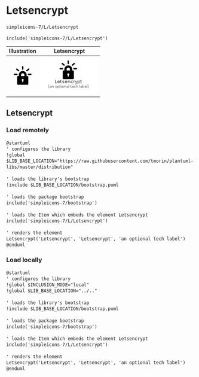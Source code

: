 # Letsencrypt


```text
simpleicons-7/L/Letsencrypt
```

```text
include('simpleicons-7/L/Letsencrypt')
```



| Illustration | Letsencrypt |
| :---: | :---: |
| ![illustration for Illustration](../../simpleicons-7/L/Letsencrypt.png) | ![illustration for Letsencrypt](../../simpleicons-7/L/Letsencrypt.Local.png) |




## Letsencrypt

### Load remotely
```plantuml
@startuml
' configures the library
!global $LIB_BASE_LOCATION="https://raw.githubusercontent.com/tmorin/plantuml-libs/master/distribution"

' loads the library's bootstrap
!include $LIB_BASE_LOCATION/bootstrap.puml

' loads the package bootstrap
include('simpleicons-7/bootstrap')

' loads the Item which embeds the element Letsencrypt
include('simpleicons-7/L/Letsencrypt')

' renders the element
Letsencrypt('Letsencrypt', 'Letsencrypt', 'an optional tech label')
@enduml
```

### Load locally
```plantuml
@startuml
' configures the library
!global $INCLUSION_MODE="local"
!global $LIB_BASE_LOCATION="../.."

' loads the library's bootstrap
!include $LIB_BASE_LOCATION/bootstrap.puml

' loads the package bootstrap
include('simpleicons-7/bootstrap')

' loads the Item which embeds the element Letsencrypt
include('simpleicons-7/L/Letsencrypt')

' renders the element
Letsencrypt('Letsencrypt', 'Letsencrypt', 'an optional tech label')
@enduml
```

